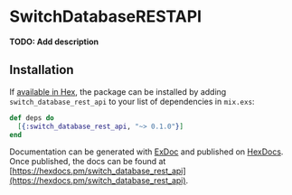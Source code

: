 # SwitchDatabaseRESTAPI

**TODO: Add description**

## Installation

If [available in Hex](https://hex.pm/docs/publish), the package can be installed
by adding `switch_database_rest_api` to your list of dependencies in `mix.exs`:

```elixir
def deps do
  [{:switch_database_rest_api, "~> 0.1.0"}]
end
```

Documentation can be generated with [ExDoc](https://github.com/elixir-lang/ex_doc)
and published on [HexDocs](https://hexdocs.pm). Once published, the docs can
be found at [https://hexdocs.pm/switch_database_rest_api](https://hexdocs.pm/switch_database_rest_api).
